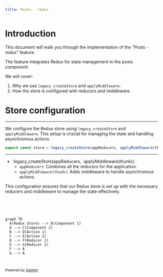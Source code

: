 ```yaml
---
title: Posts - redux
---
```

# Introduction

This document will walk you through the implementation of the "Posts - redux" feature.

The feature integrates Redux for state management in the posts component.

We will cover:

1. Why we use <SwmToken path="/src/components/redux/store/redux.store.js" pos="12:8:8" line-data="export const store = legacy_createStore(appReducers, applyMiddleware(thunk));">`legacy_createStore`</SwmToken> and <SwmToken path="/src/components/redux/store/redux.store.js" pos="12:13:13" line-data="export const store = legacy_createStore(appReducers, applyMiddleware(thunk));">`applyMiddleware`</SwmToken>.
2. How the store is configured with reducers and middleware.

# Store configuration

<SwmSnippet path="/src/components/redux/store/redux.store.js" line="12">

---

We configure the Redux store using <SwmToken path="/src/components/redux/store/redux.store.js" pos="12:8:8" line-data="export const store = legacy_createStore(appReducers, applyMiddleware(thunk));">`legacy_createStore`</SwmToken> and <SwmToken path="/src/components/redux/store/redux.store.js" pos="12:13:13" line-data="export const store = legacy_createStore(appReducers, applyMiddleware(thunk));">`applyMiddleware`</SwmToken>. This setup is crucial for managing the state and handling asynchronous actions.

```javascript
export const store = legacy_createStore(appReducers, applyMiddleware(thunk));
```

---

</SwmSnippet>

- \`legacy_createStore(appReducers, \`applyMiddleware(thunk)):
  - <SwmToken path="/src/components/redux/store/redux.store.js" pos="12:10:10" line-data="export const store = legacy_createStore(appReducers, applyMiddleware(thunk));">`appReducers`</SwmToken>: Combines all the reducers for the application.
  - <SwmToken path="/src/components/redux/store/redux.store.js" pos="12:13:16" line-data="export const store = legacy_createStore(appReducers, applyMiddleware(thunk));">`applyMiddleware(thunk)`</SwmToken>: Adds middleware to handle asynchronous actions.

This configuration ensures that our Redux store is set up with the necessary reducers and middleware to manage the state effectively.

&nbsp;

&nbsp;

```mermaid
graph TD
  A(Redux Store) --> B(Component 1)
  A --> C(Component 2)
  B --> D(Action 1)
  C --> E(Action 2)
  D --> F(Reducer 1)
  E --> G(Reducer 2)
  F --> A
  G --> A
 
 
```

<SwmMeta version="3.0.0" repo-id="Z2l0aHViJTNBJTNBaGUtZ3VpZGUtdG8tbW9kZXJuLXJlZHV4JTNBJTNBaGVzYW1oYWJpYmlo" repo-name="he-guide-to-modern-redux"><sup>Powered by [Swimm](https://app.swimm.io/)</sup></SwmMeta>
